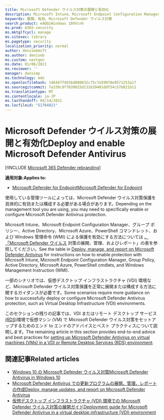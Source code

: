 ```yaml
---
title: Microsoft Defender ウイルス対策の展開と有効化
description: Microsoft Intune、Microsoft Endpoint Configuration Manager、グループ ポリシー、PowerShell コマンドレット、WMI を使用してエンドポイントを保護するために Microsoft Defender ウイルス対策を展開します。
keywords: 展開、有効、Microsoft Defender ウイルス対策
search.product: eADQiWindows 10XVcnh
ms.prod: m365-security
ms.mktglfcycl: manage
ms.sitesec: library
ms.pagetype: security
localization_priority: normal
author: denisebmsft
ms.author: deniseb
ms.custom: nextgen
ms.date: 01/06/2021
ms.reviewer: ''
manager: dansimp
ms.technology: mde
ms.openlocfilehash: 146447f4036d800832c75c7a59978e9571253a17
ms.sourcegitcommit: 7a339c9f7039825d131b39481ddf54c57b021b11
ms.translationtype: MT
ms.contentlocale: ja-JP
ms.lasthandoff: 04/14/2021
ms.locfileid: "51764821"
---
```

# <a name="deploy-and-enable-microsoft-defender-antivirus"></a><span data-ttu-id="98a30-104">Microsoft Defender ウイルス対策の展開と有効化</span><span class="sxs-lookup"><span data-stu-id="98a30-104">Deploy and enable Microsoft Defender Antivirus</span></span>

[!INCLUDE [Microsoft 365 Defender rebranding](../../includes/microsoft-defender.md)]


<span data-ttu-id="98a30-105">**適用対象:**</span><span class="sxs-lookup"><span data-stu-id="98a30-105">**Applies to:**</span></span>

- [<span data-ttu-id="98a30-106">Microsoft Defender for Endpoint</span><span class="sxs-lookup"><span data-stu-id="98a30-106">Microsoft Defender for Endpoint</span></span>](/microsoft-365/security/defender-endpoint/)

<span data-ttu-id="98a30-107">使用している管理ツールによっては、Microsoft Defender ウイルス対策保護を具体的に有効または構成する必要がある場合があります。</span><span class="sxs-lookup"><span data-stu-id="98a30-107">Depending on the management tool you are using, you may need to specifically enable or configure Microsoft Defender Antivirus protection.</span></span> 

<span data-ttu-id="98a30-108">Microsoft Intune、Microsoft Endpoint Configuration Manager、グループ ポリシー、Active Directory、Microsoft Azure、PowerShell コマンドレット、および Windows 管理命令 (WMI) による保護を有効にする方法については [、「Microsoft Defender ウイルス](deploy-manage-report-microsoft-defender-antivirus.md#ref2) 対策の展開、管理、およびレポート」の表を参照してください。</span><span class="sxs-lookup"><span data-stu-id="98a30-108">See the table in [Deploy, manage, and report on Microsoft Defender Antivirus](deploy-manage-report-microsoft-defender-antivirus.md#ref2) for instructions on how to enable protection with Microsoft Intune, Microsoft Endpoint Configuration Manager, Group Policy, Active Directory, Microsoft Azure, PowerShell cmdlets, and Windows Management Instruction (WMI).</span></span>

<span data-ttu-id="98a30-109">一部のシナリオでは、仮想デスクトップ インフラストラクチャ (VDI) 環境など、Microsoft Defender ウイルス対策保護を正常に展開または構成する方法に関するガイダンスが必要です。</span><span class="sxs-lookup"><span data-stu-id="98a30-109">Some scenarios require more guidance on how to successfully deploy or configure Microsoft Defender Antivirus protection, such as Virtual Desktop Infrastructure (VDI) environments.</span></span>

<span data-ttu-id="98a30-110">このセクションの残りの記事では、VDI またはリモート デスクトップ サービス [(RDS)](deployment-vdi-microsoft-defender-antivirus.md)環境で仮想マシン (VM) で Microsoft Defender ウイルス対策をセットアップするためのエンド to エンドのアドバイスとベスト プラクティスについて説明します。</span><span class="sxs-lookup"><span data-stu-id="98a30-110">The remaining article in this section provides end-to-end advice and best practices for [setting up Microsoft Defender Antivirus on virtual machines (VMs) in a VDI or Remote Desktop Services (RDS) environment](deployment-vdi-microsoft-defender-antivirus.md).</span></span>

## <a name="related-articles"></a><span data-ttu-id="98a30-111">関連記事</span><span class="sxs-lookup"><span data-stu-id="98a30-111">Related articles</span></span>

- [<span data-ttu-id="98a30-112">Windows 10 の Microsoft Defender ウイルス対策</span><span class="sxs-lookup"><span data-stu-id="98a30-112">Microsoft Defender Antivirus in Windows 10</span></span>](microsoft-defender-antivirus-in-windows-10.md)
- [<span data-ttu-id="98a30-113">Microsoft Defender Antivirus での更新プログラムの展開、管理、レポートの作成</span><span class="sxs-lookup"><span data-stu-id="98a30-113">Deploy, manage updates, and report on Microsoft Defender Antivirus</span></span>](deploy-manage-report-microsoft-defender-antivirus.md)
- [<span data-ttu-id="98a30-114">仮想デスクトップ インフラストラクチャ (VDI) 環境での Microsoft Defender ウイルス対策の展開ガイド</span><span class="sxs-lookup"><span data-stu-id="98a30-114">Deployment guide for Microsoft Defender Antivirus in a virtual desktop infrastructure (VDI) environment</span></span>](deployment-vdi-microsoft-defender-antivirus.md)